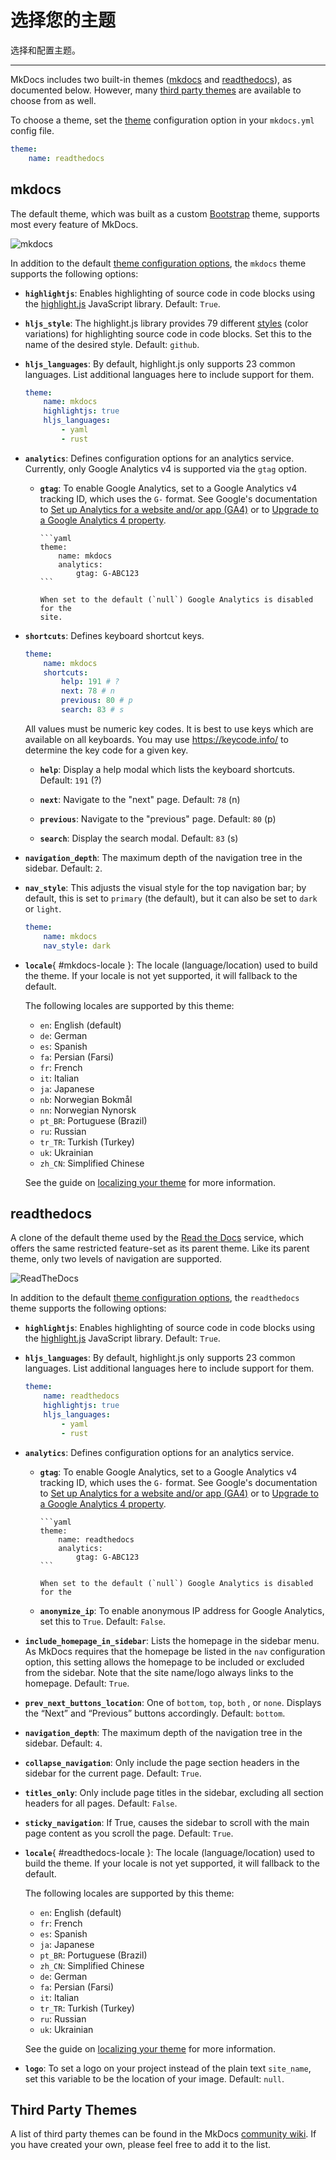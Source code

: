 # 选择您的主题

选择和配置主题。

---

MkDocs includes two built-in themes ([mkdocs](#mkdocs) and
[readthedocs](#readthedocs)), as documented below. However, many [third party
themes] are available to choose from as well.

To choose a theme, set the [theme] configuration option in your `mkdocs.yml`
config file.

```yaml
theme:
    name: readthedocs
```

## mkdocs

The default theme, which was built as a custom [Bootstrap] theme, supports most
every feature of MkDocs.

![mkdocs](../img/mkdocs.png)

In addition to the default [theme configuration options][theme], the `mkdocs` theme
supports the following options:

-   **`highlightjs`**: Enables highlighting of source code in code blocks using
    the [highlight.js] JavaScript library. Default: `True`.

-   **`hljs_style`**: The highlight.js library provides 79 different [styles]
    (color variations) for highlighting source code in code blocks. Set this to
    the name of the desired style. Default: `github`.

-   **`hljs_languages`**: By default, highlight.js only supports 23 common
    languages. List additional languages here to include support for them.

    ```yaml
    theme:
        name: mkdocs
        highlightjs: true
        hljs_languages:
            - yaml
            - rust
    ```

-   **`analytics`**: Defines configuration options for an analytics service.
    Currently, only Google Analytics v4 is supported via the `gtag` option.

    -   **`gtag`**: To enable Google Analytics, set to a Google Analytics v4
        tracking ID, which uses the `G-` format. See Google's documentation to
        [Set up Analytics for a website and/or app (GA4)][setup-ga4] or to
        [Upgrade to a Google Analytics 4 property][upgrade-ga4].

            ```yaml
            theme:
                name: mkdocs
                analytics:
                    gtag: G-ABC123
            ```

            When set to the default (`null`) Google Analytics is disabled for the
            site.

-   **`shortcuts`**: Defines keyboard shortcut keys.

    ```yaml
    theme:
        name: mkdocs
        shortcuts:
            help: 191 # ?
            next: 78 # n
            previous: 80 # p
            search: 83 # s
    ```

    All values must be numeric key codes. It is best to use keys which are
    available on all keyboards. You may use <https://keycode.info/> to determine
    the key code for a given key.

    -   **`help`**: Display a help modal which lists the keyboard shortcuts.
        Default: `191` (&quest;)

    -   **`next`**: Navigate to the "next" page. Default: `78` (n)

    -   **`previous`**: Navigate to the "previous" page. Default: `80` (p)

    -   **`search`**: Display the search modal. Default: `83` (s)

-   **`navigation_depth`**: The maximum depth of the navigation tree in the
    sidebar. Default: `2`.

-   **`nav_style`**: This adjusts the visual style for the top navigation bar; by
    default, this is set to `primary` (the default), but it can also be set to
    `dark` or `light`.

    ```yaml
    theme:
        name: mkdocs
        nav_style: dark
    ```

-   **`locale`**{ #mkdocs-locale }: The locale (language/location) used to
    build the theme. If your locale is not yet supported, it will fallback
    to the default.

    The following locales are supported by this theme:

    -   `en`: English (default)
    -   `de`: German
    -   `es`: Spanish
    -   `fa`: Persian (Farsi)
    -   `fr`: French
    -   `it`: Italian
    -   `ja`: Japanese
    -   `nb`: Norwegian Bokmål
    -   `nn`: Norwegian Nynorsk
    -   `pt_BR`: Portuguese (Brazil)
    -   `ru`: Russian
    -   `tr_TR`: Turkish (Turkey)
    -   `uk`: Ukrainian
    -   `zh_CN`: Simplified Chinese

    See the guide on [localizing your theme] for more information.

## readthedocs

A clone of the default theme used by the [Read the Docs] service, which offers
the same restricted feature-set as its parent theme. Like its parent theme, only
two levels of navigation are supported.

![ReadTheDocs](../img/readthedocs.png)

In addition to the default [theme configuration options][theme], the `readthedocs`
theme supports the following options:

-   **`highlightjs`**: Enables highlighting of source code in code blocks using
    the [highlight.js] JavaScript library. Default: `True`.

-   **`hljs_languages`**: By default, highlight.js only supports 23 common
    languages. List additional languages here to include support for them.

    ```yaml
    theme:
        name: readthedocs
        highlightjs: true
        hljs_languages:
            - yaml
            - rust
    ```

-   **`analytics`**: Defines configuration options for an analytics service.

    -   **`gtag`**: To enable Google Analytics, set to a Google Analytics v4
        tracking ID, which uses the `G-` format. See Google's documentation to
        [Set up Analytics for a website and/or app (GA4)][setup-ga4] or to
        [Upgrade to a Google Analytics 4 property][upgrade-ga4].

            ```yaml
            theme:
                name: readthedocs
                analytics:
                    gtag: G-ABC123
            ```

            When set to the default (`null`) Google Analytics is disabled for the

    -   **`anonymize_ip`**: To enable anonymous IP address for Google Analytics,
        set this to `True`. Default: `False`.

-   **`include_homepage_in_sidebar`**: Lists the homepage in the sidebar menu. As
    MkDocs requires that the homepage be listed in the `nav` configuration
    option, this setting allows the homepage to be included or excluded from
    the sidebar. Note that the site name/logo always links to the homepage.
    Default: `True`.

-   **`prev_next_buttons_location`**: One of `bottom`, `top`, `both` , or `none`.
    Displays the “Next” and “Previous” buttons accordingly. Default: `bottom`.

-   **`navigation_depth`**: The maximum depth of the navigation tree in the
    sidebar. Default: `4`.

-   **`collapse_navigation`**: Only include the page section headers in the
    sidebar for the current page. Default: `True`.

-   **`titles_only`**: Only include page titles in the sidebar, excluding all
    section headers for all pages. Default: `False`.

-   **`sticky_navigation`**: If True, causes the sidebar to scroll with the main
    page content as you scroll the page. Default: `True`.

-   **`locale`**{ #readthedocs-locale }: The locale (language/location) used to
    build the theme. If your locale is not yet supported, it will fallback
    to the default.

    The following locales are supported by this theme:

    -   `en`: English (default)
    -   `fr`: French
    -   `es`: Spanish
    -   `ja`: Japanese
    -   `pt_BR`: Portuguese (Brazil)
    -   `zh_CN`: Simplified Chinese
    -   `de`: German
    -   `fa`: Persian (Farsi)
    -   `it`: Italian
    -   `tr_TR`: Turkish (Turkey)
    -   `ru`: Russian
    -   `uk`: Ukrainian

    See the guide on [localizing your theme] for more information.

-   **`logo`**: To set a logo on your project instead of the plain text
    `site_name`, set this variable to be the location of your image. Default: `null`.

## Third Party Themes

A list of third party themes can be found in the MkDocs [community wiki]. If you
have created your own, please feel free to add it to the list.

[third party themes]: #third-party-themes
[theme]: configuration.md#theme
[bootstrap]: https://getbootstrap.com/
[highlight.js]: https://highlightjs.org/
[styles]: https://highlightjs.org/static/demo/
[setup-ga4]: https://support.google.com/analytics/answer/9304153?hl=en&ref_topic=9303319
[upgrade-ga4]: https://support.google.com/analytics/answer/9744165?hl=en&ref_topic=9303319
[read the docs]: https://readthedocs.org/
[community wiki]: https://github.com/mkdocs/mkdocs/wiki/MkDocs-Themes
[localizing your theme]: localizing-your-theme.md
